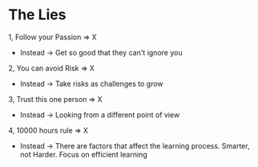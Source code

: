 # The Lies

1, Follow your Passion => X

- Instead -> Get so good that they can't ignore you

2, You can avoid Risk => X

- Instead -> Take risks as challenges to grow

3, Trust this one person => X

- Instead -> Looking from a different point of view

4, 10000 hours rule => X

- Instead -> There are factors that affect the learning process. Smarter, not Harder. Focus on efficient learning
